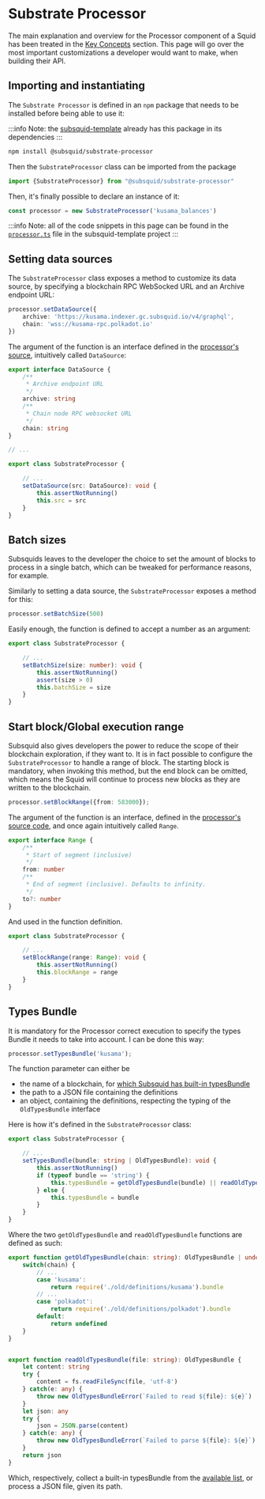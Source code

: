# Substrate Processor

The main explanation and overview for the Processor component of a Squid has been treated in the [Key Concepts](/develop-a-squid/squid-processor) section. This page will go over the most important customizations a developer would want to make, when building their API.

## Importing and instantiating

The `Substrate Processor` is defined in an `npm` package that needs to be installed before being able to use it:

:::info
Note: the [subsquid-template](https://github.com/subsquid/squid-template) already has this package in its dependencies
:::

```bash
npm install @subsquid/substrate-processor
```

Then the `SubstrateProcessor` class can be imported from the package

```typescript
import {SubstrateProcessor} from "@subsquid/substrate-processor"
```

Then, it's finally possible to declare an instance of it:

```typescript
const processor = new SubstrateProcessor('kusama_balances')
```

:::info
Note: all of the code snippets in this page can be found in the [`processor.ts`](https://github.com/subsquid/squid-template/blob/main/src/processor.ts) file in the subsquid-template project
:::

## Setting data sources

The `SubstrateProcessor` class exposes a method to customize its data source, by specifying a blockchain RPC WebSocked URL and an Archive endpoint URL:

```typescript
processor.setDataSource({
    archive: 'https://kusama.indexer.gc.subsquid.io/v4/graphql',
    chain: 'wss://kusama-rpc.polkadot.io'
})
```

The argument of the function is an interface defined in the [processor's source](https://github.com/subsquid/squid/blob/master/substrate-processor/src/processor.ts#L34), intuitively called `DataSource`:

```typescript title="processor.ts"
export interface DataSource {
    /**
     * Archive endpoint URL
     */
    archive: string
    /**
     * Chain node RPC websocket URL
     */
    chain: string
}

// ...

export class SubstrateProcessor {

    // ...
    setDataSource(src: DataSource): void {
        this.assertNotRunning()
        this.src = src
    }
}
```


## Batch sizes

Subsquids leaves to the developer the choice to set the amount of blocks to process in a single batch, which can be tweaked for performance reasons, for example.

Similarly to setting a data source, the `SubstrateProcessor` exposes a method for this:

```typescript
processor.setBatchSize(500)
```

Easily enough, the function is defined to accept a number as an argument:

```typescript title="processor.ts"
export class SubstrateProcessor {

    // ...
    setBatchSize(size: number): void {
        this.assertNotRunning()
        assert(size > 0)
        this.batchSize = size
    }
}
```


## Start block/Global execution range

Subsquid also gives developers the power to reduce the scope of their blockchain exploration, if they want to. It is in fact possible to configure the `SubstrateProcessor` to handle a range of block. The starting block is mandatory, when invoking this method, but the end block can be omitted, which means the Squid will continue to process new blocks as they are written to the blockchain.

```typescript
processor.setBlockRange({from: 583000});
```

The argument of the function is an interface, defined in the [processor's source code](https://github.com/subsquid/squid/blob/master/substrate-processor/src/util/range.ts#L4), and once again intuitively called `Range`.

```typescript title="range.ts"
export interface Range {
    /**
     * Start of segment (inclusive)
     */
    from: number
    /**
     * End of segment (inclusive). Defaults to infinity.
     */
    to?: number
}
```


And used in the function definition.

```typescript title="processor.ts"
export class SubstrateProcessor {

    // ...
    setBlockRange(range: Range): void {
        this.assertNotRunning()
        this.blockRange = range
    }
}
```


## Types Bundle

It is mandatory for the Processor correct execution to specify the types Bundle it needs to take into account. I can be done this way:

```typescript
processor.setTypesBundle('kusama');
```

The function parameter can either be&#x20;

* the name of a blockchain, for [which Subsquid has built-in typesBundle](https://github.com/subsquid/squid/tree/master/substrate-metadata/src/old/definitions)
* the path to a JSON file containing the definitions
* an object, containing the definitions, respecting the typing of the `OldTypesBundle` interface

Here is how it's defined in the `SubstrateProcessor` class:

```typescript title="processor.ts"
export class SubstrateProcessor {

    // ...
    setTypesBundle(bundle: string | OldTypesBundle): void {
        this.assertNotRunning()
        if (typeof bundle == 'string') {
            this.typesBundle = getOldTypesBundle(bundle) || readOldTypesBundle(bundle)
        } else {
            this.typesBundle = bundle
        }
    }
}
```


Where the two `getOldTypesBundle` and `readOldTypesBundle`  functions are defined as such:

```typescript title="io.ts"
export function getOldTypesBundle(chain: string): OldTypesBundle | undefined {
    switch(chain) {
        // ...
        case 'kusama':
            return require('./old/definitions/kusama').bundle
        // ...
        case 'polkadot':
            return require('./old/definitions/polkadot').bundle
        default:
            return undefined
    }
}


export function readOldTypesBundle(file: string): OldTypesBundle {
    let content: string
    try {
        content = fs.readFileSync(file, 'utf-8')
    } catch(e: any) {
        throw new OldTypesBundleError(`Failed to read ${file}: ${e}`)
    }
    let json: any
    try {
        json = JSON.parse(content)
    } catch(e: any) {
        throw new OldTypesBundleError(`Failed to parse ${file}: ${e}`)
    }
    return json
}
```


Which, respectively, collect a built-in typesBundle from the [available list](https://github.com/subsquid/squid/tree/master/substrate-metadata/src/old/definitions), or process a JSON file, given its path.
